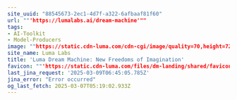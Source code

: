 ```yaml
---
site_uuid: "88545673-2ec1-4d7f-a322-6afbaaf81f60"
url: ""'https://lumalabs.ai/dream-machine'""
tags:
- AI-Toolkit
- Model-Producers
image: ""https://static.cdn-luma.com/cdn-cgi/image/quality=70,height=720/files/dm-landing/OG/ogfallback.jpeg""
site_name: Luma Labs
title: 'Luma Dream Machine: New Freedoms of Imagination'
favicon: ""'https://static.cdn-luma.com/files/dm-landing/shared/favicon-black.ico'""
last_jina_request: '2025-03-09T06:45:05.785Z'
jina_error: "Error occurred"
og_last_fetch: 2025-03-07T05:19:02.933Z
---
```


